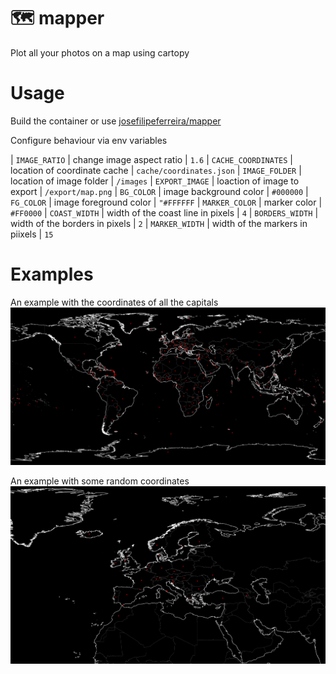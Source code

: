 # :world_map:  mapper
Plot all your photos on a map using cartopy

# Usage
Build the container or use
[josefilipeferreira/mapper](https://hub.docker.com/repository/docker/josefilipeferreira/mapper)

Configure behaviour via env variables

| `IMAGE_RATIO`       | change image aspect ratio         | `1.6`
| `CACHE_COORDINATES` | location of coordinate cache      | `cache/coordinates.json`
| `IMAGE_FOLDER`      | location of image folder          | `/images`
| `EXPORT_IMAGE`      | loaction of image to export       | `/export/map.png`
| `BG_COLOR`          | image background color            | `#000000`
| `FG_COLOR`          | image foreground color            | `"#FFFFFF`
| `MARKER_COLOR`      | marker color                      | `#FF0000`
| `COAST_WIDTH`       | width of the coast line in pixels | `4`
| `BORDERS_WIDTH`     | width of the borders in pixels    | `2`
| `MARKER_WIDTH`      | width of the markers in piixels   | `15`


# Examples
An example with the coordinates of all the capitals
![Entire World](examples/all_countries.png)

An example with some random coordinates
![A part of the world](examples/some_countries.png)
